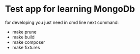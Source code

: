 # Test app for learning MongoDb 

for developing you just need in cmd line next command:
- make prune
- make build
- make composer
- make fixtures
